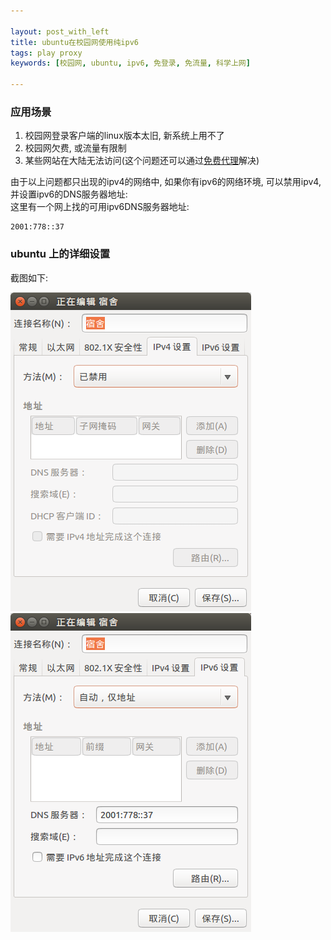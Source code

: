 ```yaml
---

layout: post_with_left
title: ubuntu在校园网使用纯ipv6
tags: play proxy
keywords: [校园网, ubuntu, ipv6, 免登录, 免流量, 科学上网]

---
```


### 应用场景

1. 校园网登录客户端的linux版本太旧, 新系统上用不了
2. 校园网欠费, 或流量有限制
3. 某些网站在大陆无法访问(这个问题还可以通过[免费代理](/2015/05/proxy.html)解决)

由于以上问题都只出现的ipv4的网络中, 如果你有ipv6的网络环境, 可以禁用ipv4, 并设置ipv6的DNS服务器地址:    
这里有一个网上找的可用ipv6DNS服务器地址:

```
2001:778::37
```

### ubuntu 上的详细设置
截图如下:    

![禁用ipv4](/images/ipv6_setting0.png)
![设置ipv6](/images/ipv6_setting1.png)




